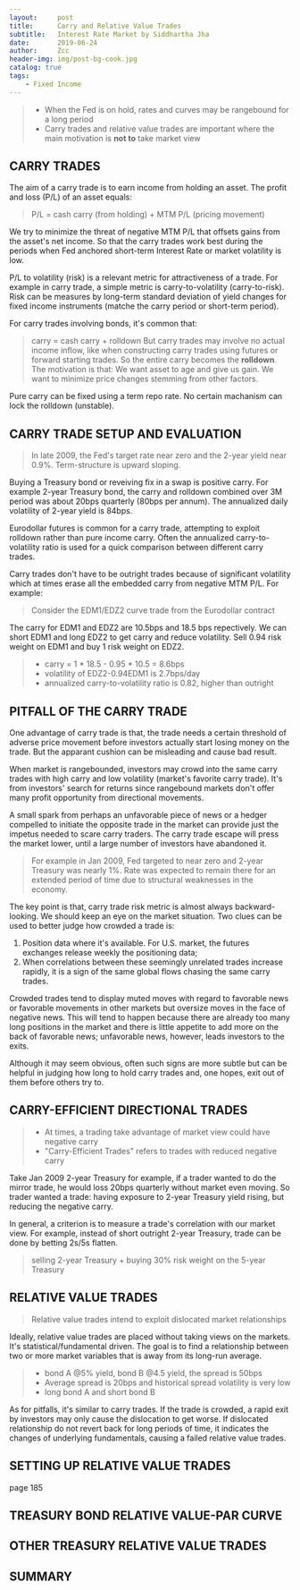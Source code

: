```yaml
---
layout:     post
title:      Carry and Relative Value Trades
subtitle:   Interest Rate Market by Siddhartha Jha
date:       2019-06-24
author:     Zcc
header-img: img/post-bg-cook.jpg
catalog: true
tags:
    - Fixed Income
---
```


> * When the Fed is on hold, rates and curves may be rangebound for a long period
> * Carry trades and relative value trades are important where the main motivation is **not to** take market view  


## CARRY TRADES

The aim of a carry trade is to earn income from holding an asset. The profit and loss (P/L) of an asset equals: 

> P/L = cash carry (from holding) + MTM P/L (pricing movement)

We try to minimize the threat of negative MTM P/L that offsets gains from the asset's net income. So that the carry trades work best during the periods when Fed anchored short-term Interest Rate or market volatility is low.  

P/L to volatility (risk) is a relevant metric for attractiveness of a trade. For example in carry trade, a simple metric is carry-to-volatility (carry-to-risk). Risk can be measures by long-term standard deviation of yield changes for fixed income instruments (matche the carry period or short-term period).  

For carry trades involving bonds, it's common that: 
> carry = cash carry + rolldown 
But carry trades may involve no actual income inflow, like when constructing carry trades using futures or forward starting trades. So the entire carry becomes the **rolldown**. The motivation is that: 
> We want asset to age and give us gain. We want to minimize price changes stemming from other factors.  

Pure carry can be fixed using a term repo rate. No certain machanism can lock the rolldown (unstable). 

## CARRY TRADE SETUP AND EVALUATION

> In late 2009, the Fed's target rate near zero and the 2-year yield near 0.9%. Term-structure is upward sloping.

Buying a Treasury bond or reveiving fix in a swap is positive carry. For example 2-year Treasury bond, the carry and rolldown combined over 3M period was about 20bps quarterly (80bps per annum). The annualized daily volatility of 2-year yield is 84bps.  

Eurodollar futures is common for a carry trade, attempting to exploit rolldown rather than pure income carry. Often the annualized carry-to-volatility ratio is used for a quick comparison between different carry trades.  

Carry trades don't have to be outright trades because of significant volatility which at times erase all the embedded carry from negative MTM P/L. For example: 
> Consider the EDM1/EDZ2 curve trade from the Eurodollar contract  

The carry for EDM1 and EDZ2 are 10.5bps and 18.5 bps repectively. We can short EDM1 and long EDZ2 to get carry and reduce volatility. Sell 0.94 risk weight on EDM1 and buy 1 risk weight on EDZ2. 

> * carry = 1 * 18.5 - 0.95 * 10.5 = 8.6bps
> * volatility of EDZ2-0.94EDM1 is 2.7bps/day
> * annualized carry-to-volatility ratio is 0.82, higher than outright  

## PITFALL OF THE CARRY TRADE

One advantage of carry trade is that, the trade needs a certain threshold of adverse price movement before investors actually start losing money on the trade. But the apparant cushion can be misleading and cause bad result.  

When market is rangebounded, investors may crowd into the same carry trades with high carry and low volatility (market's favorite carry trade). It's from investors' search for returns since rangebound markets don't offer many profit opportunity from directional movements.  

A small spark from perhaps an unfavorable piece of news or a hedger compelled to initiate the opposite trade in the market can provide just the impetus needed to scare carry traders. The carry trade escape will press the market lower, until a large number of investors have abandoned it.  

> For example in Jan 2009, Fed targeted to near zero and 2-year Treasury was nearly 1%. Rate was expected to remain there for an extended period of time due to structural weaknesses in the economy.

The key point is that, carry trade risk metric is almost always backward-looking. We should keep an eye on the market situation. Two clues can be used to better judge how crowded a trade is: 
1. Position data where it's available. For U.S. market, the futures exchanges release weekly the positioning data;
2. When correlations between these seemingly unrelated trades increase rapidly, it is a sign of the same global flows chasing the same carry trades.  

Crowded trades tend to display muted moves with regard to favorable news or favorable movements in other markets but oversize moves in the face of negative news. This will tend to happen because there are already too many long positions in the market and there is little appetite to add more on the back of favorable news; unfavorable news, however, leads investors to the exits.  

Although it may seem obvious, often such signs are more subtle but can be helpful in judging how long to hold carry trades and, one hopes, exit out of them before others try to.

## CARRY-EFFICIENT DIRECTIONAL TRADES

> * At times, a trading take advantage of market view could have negative carry
> * "Carry-Efficient Trades" refers to trades with reduced negative carry

Take Jan 2009 2-year Treasury for example, if a trader wanted to do the mirror trade, he would loss 20bps quarterly without market even moving. So trader wanted a trade: having exposure to 2-year Treasury yield rising, but reducing the negative carry.  

In general, a criterion is to measure a trade's correlation with our market view. For example, instead of short outright 2-year Treasury, trade can be done by betting 2s/5s flatten.  
> selling 2-year Treasury + buying 30% risk weight on the 5-year Treasury

## RELATIVE VALUE TRADES

> Relative value trades intend to exploit dislocated market relationships

Ideally, relative value trades are placed without taking views on the markets. It's statistical/fundamental driven. The goal is to find a relationship between two or more market variables that is away from its long-run average.  
> * bond A @5% yield, bond B @4.5 yield, the spread is 50bps
> * Average spread is 20bps and historical spread volatility is very low
> * long bond A and short bond B

As for pitfalls, it's similar to carry trades. If the trade is crowded, a rapid exit by investors may only cause the dislocation to get worse. If dislocated relationship do not revert back for long periods of time, it indicates the changes of underlying fundamentals, causing a failed relative value trades. 

## SETTING UP RELATIVE VALUE TRADES

page 185

## TREASURY BOND RELATIVE VALUE-PAR CURVE

## OTHER TREASURY RELATIVE VALUE TRADES

## SUMMARY




